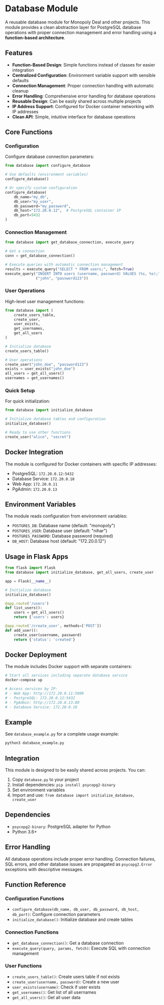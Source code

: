 # Database Module

A reusable database module for Monopoly Deal and other projects. This module provides a clean abstraction layer for PostgreSQL database operations with proper connection management and error handling using a **function-based architecture**.

## Features

- **Function-Based Design**: Simple functions instead of classes for easier integration
- **Centralized Configuration**: Environment variable support with sensible defaults
- **Connection Management**: Proper connection handling with automatic cleanup
- **Error Handling**: Comprehensive error handling for database operations
- **Reusable Design**: Can be easily shared across multiple projects
- **IP Address Support**: Configured for Docker container networking with IP addresses
- **Clean API**: Simple, intuitive interface for database operations

## Core Functions

### Configuration

Configure database connection parameters:

```python
from database import configure_database

# Use defaults (environment variables)
configure_database()

# Or specify custom configuration
configure_database(
    db_name="my_db",
    db_user="my_user", 
    db_password="my_password",
    db_host="172.20.0.12",  # PostgreSQL container IP
    db_port=5432
)
```

### Connection Management

```python
from database import get_database_connection, execute_query

# Get a connection
conn = get_database_connection()

# Execute queries with automatic connection management
results = execute_query("SELECT * FROM users;", fetch=True)
execute_query("INSERT INTO users (username, password) VALUES (%s, %s);", 
              ("john", "password123"))
```

### User Operations

High-level user management functions:

```python
from database import (
    create_users_table,
    create_user, 
    user_exists,
    get_usernames,
    get_all_users
)

# Initialize database
create_users_table()

# User operations
create_user("john_doe", "password123")
exists = user_exists("john_doe")
all_users = get_all_users()
usernames = get_usernames()
```

### Quick Setup

For quick initialization:

```python
from database import initialize_database

# Initialize database tables and configuration
initialize_database()

# Ready to use other functions
create_user("alice", "secret")
```

## Docker Integration

The module is configured for Docker containers with specific IP addresses:

- PostgreSQL: `172.20.0.12:5432`
- Database Service: `172.20.0.10`
- Web App: `172.20.0.11`
- PgAdmin: `172.20.0.13`

## Environment Variables

The module reads configuration from environment variables:

- `POSTGRES_DB`: Database name (default: "monopoly")
- `POSTGRES_USER`: Database user (default: "nihar")
- `POSTGRES_PASSWORD`: Database password (required)
- `DB_HOST`: Database host (default: "172.20.0.12")

## Usage in Flask Apps

```python
from flask import Flask
from database import initialize_database, get_all_users, create_user

app = Flask(__name__)

# Initialize database
initialize_database()

@app.route('/users')
def list_users():
    users = get_all_users()
    return {'users': users}

@app.route('/create_user', methods=['POST'])
def add_user():
    create_user(username, password)
    return {'status': 'created'}
```

## Docker Deployment

The module includes Docker support with separate containers:

```bash
# Start all services including separate database service
docker-compose up

# Access services by IP:
# - Web App: http://172.20.0.11:5000
# - PostgreSQL: 172.20.0.12:5432  
# - PgAdmin: http://172.20.0.13:80
# - Database Service: 172.20.0.10
```

## Example

See `database_example.py` for a complete usage example:

```bash
python3 database_example.py
```

## Integration

This module is designed to be easily shared across projects. You can:

1. Copy `database.py` to your project
2. Install dependencies: `pip install psycopg2-binary`
3. Set environment variables
4. Import and use: `from database import initialize_database, create_user`

## Dependencies

- `psycopg2-binary`: PostgreSQL adapter for Python
- Python 3.6+

## Error Handling

All database operations include proper error handling. Connection failures, SQL errors, and other database issues are propagated as `psycopg2.Error` exceptions with descriptive messages.

## Function Reference

### Configuration Functions
- `configure_database(db_name, db_user, db_password, db_host, db_port)`: Configure connection parameters
- `initialize_database()`: Initialize database and create tables

### Connection Functions  
- `get_database_connection()`: Get a database connection
- `execute_query(query, params, fetch)`: Execute SQL with connection management

### User Functions
- `create_users_table()`: Create users table if not exists
- `create_user(username, password)`: Create a new user
- `user_exists(username)`: Check if user exists
- `get_usernames()`: Get list of all usernames
- `get_all_users()`: Get all user data